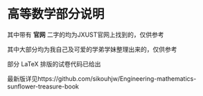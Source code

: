 # 高等数学部分说明

其中带有 __官网__ 二字的均为JXUST官网上找到的，仅供参考

其中大部分均为我自己及可爱的学弟学妹整理出来的，仅供参考

部分 LaTeX 排版的试卷代码已给出

最新版详见https://github.com/sikouhjw/Engineering-mathematics-sunflower-treasure-book
